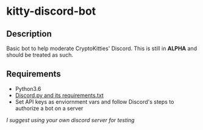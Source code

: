# kitty-discord-bot

## Description
Basic bot to help moderate CryptoKitties' Discord. This is still in **ALPHA** and should be treated as such.


## Requirements
* Python3.6
* [Discord.py and its requirements.txt](https://github.com/Rapptz/discord.py)
* Set API keys as enviornment vars and follow Discord's steps to authorize a bot on a server

_I suggest using your own discord server for testing_
